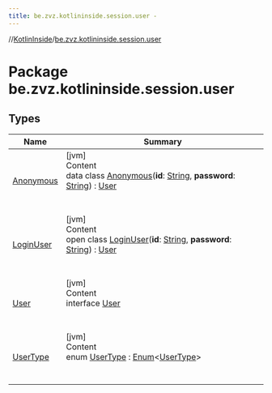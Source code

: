 ```yaml
---
title: be.zvz.kotlininside.session.user -
---
```

//[KotlinInside](../index.md)/[be.zvz.kotlininside.session.user](index.md)



# Package be.zvz.kotlininside.session.user  


## Types  
  
|  Name|  Summary| 
|---|---|
| <a name="be.zvz.kotlininside.session.user/Anonymous///PointingToDeclaration/"></a>[Anonymous](-anonymous/index.md)| <a name="be.zvz.kotlininside.session.user/Anonymous///PointingToDeclaration/"></a>[jvm]  <br>Content  <br>data class [Anonymous](-anonymous/index.md)(**id**: [String](https://kotlinlang.org/api/latest/jvm/stdlib/kotlin/-string/index.html), **password**: [String](https://kotlinlang.org/api/latest/jvm/stdlib/kotlin/-string/index.html)) : [User](-user/index.md)  <br><br><br>
| <a name="be.zvz.kotlininside.session.user/LoginUser///PointingToDeclaration/"></a>[LoginUser](-login-user/index.md)| <a name="be.zvz.kotlininside.session.user/LoginUser///PointingToDeclaration/"></a>[jvm]  <br>Content  <br>open class [LoginUser](-login-user/index.md)(**id**: [String](https://kotlinlang.org/api/latest/jvm/stdlib/kotlin/-string/index.html), **password**: [String](https://kotlinlang.org/api/latest/jvm/stdlib/kotlin/-string/index.html)) : [User](-user/index.md)  <br><br><br>
| <a name="be.zvz.kotlininside.session.user/User///PointingToDeclaration/"></a>[User](-user/index.md)| <a name="be.zvz.kotlininside.session.user/User///PointingToDeclaration/"></a>[jvm]  <br>Content  <br>interface [User](-user/index.md)  <br><br><br>
| <a name="be.zvz.kotlininside.session.user/UserType///PointingToDeclaration/"></a>[UserType](-user-type/index.md)| <a name="be.zvz.kotlininside.session.user/UserType///PointingToDeclaration/"></a>[jvm]  <br>Content  <br>enum [UserType](-user-type/index.md) : [Enum](https://kotlinlang.org/api/latest/jvm/stdlib/kotlin/-enum/index.html)<[UserType](-user-type/index.md)>   <br><br><br>

